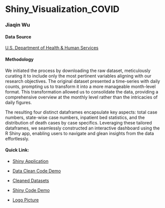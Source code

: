# Shiny_Visualization_COVID

### Jiaqin Wu

#### Data Source
[U.S. Department of Health & Human Services](https://healthdata.gov/Hospital/COVID-19-Reported-Patient-Impact-and-Hospital-Capa/g62h-syeh)

#### Methodology
We initiated the process by downloading the raw dataset, meticulously curating it to include only the most pertinent variables aligning with our research objectives. The original dataset presented a time-series with daily counts, prompting us to transform it into a more manageable month-level format. This transformation allowed us to consolidate the data, providing a comprehensive overview at the monthly level rather than the intricacies of daily figures.

The resulting four distinct dataframes encapsulate key aspects: total case numbers, state-wise case numbers, inpatient bed statistics, and the distribution of death cases by case specifics. Leveraging these tailored dataframes, we seamlessly constructed an interactive dashboard using the R Shiny app, enabling users to navigate and glean insights from the data effortlessly.

#### Quick Link:
- [Shiny Application](https://jw2104.shinyapps.io/Final_project/)

- [Data Clean Code Demo](https://github.com/JiaqinWu/Shiny_Visualization_COVID/blob/main/Data_clean.ipynb)

- [Cleaned Datasets](https://github.com/JiaqinWu/Shiny_Visualization_COVID/tree/main/Final_project/Dataset)

- [Shiny Code Demo](https://github.com/JiaqinWu/Shiny_Visualization_COVID/blob/main/Final_project/app.R)

- [Logo Picture](https://github.com/JiaqinWu/Shiny_Visualization_COVID/tree/main/Final_project/www)
